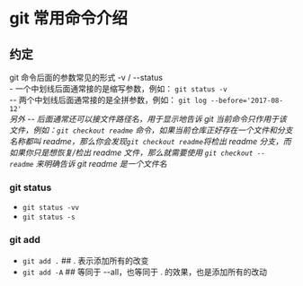 # git 常用命令介绍


## 约定
git 命令后面的参数常见的形式 -v / --status  
\- 一个中划线后面通常接的是缩写参数，例如： `git status -v`  
\-- 两个中划线后面通常接的是全拼参数，例如： `git log --before='2017-08-12'`  
*另外 -- 后面通常还可以接文件路径名，用于显示地告诉 git 当前命令只作用于该文件，例如：`git checkout readme` 命令，如果当前仓库正好存在一个文件和分支名称都叫 readme，那么你会发现`git checkout readme`将检出 readme 分支，而如果你只是想恢复/检出 readme 文件，那么就需要使用 `git checkout -- readme` 来明确告诉 git readme 是一个文件名*  

### git status
- `git status -vv`
- `git status -s`

### git add
- `git add .`  ## . 表示添加所有的改变  
- `git add -A`  ## 等同于 --all，也等同于 . 的效果，也是添加所有的改动
